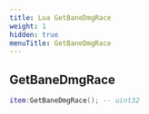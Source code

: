 ```yaml
---
title: Lua GetBaneDmgRace
weight: 1
hidden: true
menuTitle: GetBaneDmgRace
---
```

## GetBaneDmgRace
```lua
item:GetBaneDmgRace(); -- uint32
```
